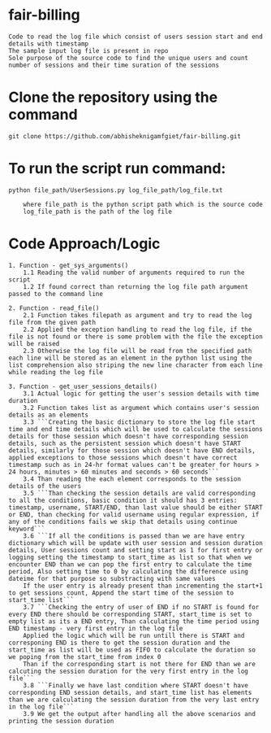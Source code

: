 # fair-billing
    Code to read the log file which consist of users session start and end details with timestamp
    The sample input log file is present in repo
    Sole purpose of the source code to find the unique users and count number of sessions and their time suration of the sessions

# Clone the repository using the command
    git clone https://github.com/abhisheknigamfgiet/fair-billing.git

# To run the script run command:
    python file_path/UserSessions.py log_file_path/log_file.txt
        
        where file_path is the python script path which is the source code
        log_file_path is the path of the log file

# Code Approach/Logic
    1. Function - get_sys_arguments()
        1.1 Reading the valid number of arguments required to run the script 
        1.2 If found correct than returning the log file path argument passed to the command line

    2. Function - read_file()
        2.1 Function takes filepath as argument and try to read the log file from the given path
        2.2 Applied the exception handling to read the log file, if the file is not found or there is some problem with the file the exception will be raised
        2.3 Otherwise the log file will be read from the specified path each line will be stored as an element in the python list using the list comprehension also striping the new line character from each line while reading the log file

    3. Function - get_user_sessions_details()
        3.1 Actual logic for getting the user's session details with time duration
        3.2 Function takes list as argument which contains user's session details as an elements
        3.3 ```Creating the basic dictionary to store the log file start time and end time details which will be used to calculate the sessions details for those session which doesn't have corresponding session details, such as the persistent session which doesn't have START details, similarly for those session which doesn't have END details, applied exceptions to those sessions which doesn't have correct timestamp such as in 24-hr format values can't be greater for hours > 24 hours, minutes > 60 minutes and seconds > 60 seconds```
        3.4 Than reading the each element corresponds to the session details of the users
        3.5 ```Than checking the session details are valid corresponding to all the conditions, basic condition it should has 3 entries: timestamp, username, START/END, than last value should be either START or END, than checking for valid username using regular expression, if any of the conditions fails we skip that details using continue keyword```
        3.6 ```If all the conditions is passed than we are have entry dictionary which will be update with user session and session duration details, User sessions count and setting start as 1 for first entry or logging setting the timestamp to start_time as list so that when we encounter END than we can pop the first entry to calculate the time period, Also setting time to 0 by calculating the difference using dateime for that purpose so substracting with same values
        If the user entry is already present than incrementing the start+1 to get sessions count, Append the start time of the session to start_time list```
        3.7 ```Checking the entry of user of END if no START is found for every END there should be corresponding START, start_time is set to empty list as its a END entry, Than calculating the time period using END timestamp - very first entry in the log file
        Applied the logic which will be run untill there is START and corresponing END is there to get the session duration and the start_time as list will be used as FIFO to calculate the duration so we poping from the start_time from index 0
        Than if the corresponding start is not there for END than we are calcuting the session duration for the very first entry in the log file```
        3.8 ```Finally we have last condition where START doesn't have corresponding END session details, and start_time list has elements than we are calculating the session duration from the very last entry in the log file```
        3.9 We get the output after handling all the above scenarios and printing the session duration

